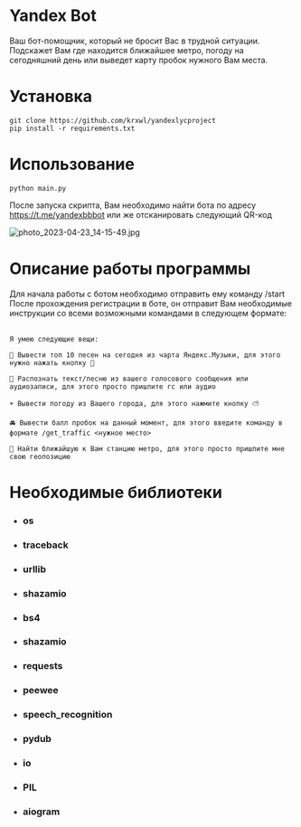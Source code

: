 # Yandex Bot

Ваш бот-помощник, который не бросит Вас в трудной ситуации. Подскажет Вам где находится ближайшее метро, погоду на сегодняшний день или выведет карту пробок нужного Вам места.

# Установка
    git clone https://github.com/krxwl/yandexlycproject
    pip install -r requirements.txt

# Использование
    python main.py
После запуска скрипта, Вам необходимо найти бота по адресу https://t.me/yandexbbbot или же отсканировать следующий QR-код

![photo_2023-04-23_14-15-49.jpg](..%2F..%2FDesktop%2Fphoto_2023-04-23_14-15-49.jpg)

# Описание работы программы 

Для начала работы с ботом необходимо отправить ему команду /start
После прохождения регистрации в боте, он отправит Вам необходимые инструкции со всеми возможными командами
в следующем формате:</br></br>

    Я умею следующие вещи:

    🎸 Вывести топ 10 песен на сегодня из чарта Яндекс.Музыки, для этого нужно нажать кнопку 🎵

    🧐 Распознать текст/песню из вашего голосового сообщения или аудиозаписи, для этого просто пришлите гс или аудио

    ☀️ Вывести погоду из Вашего города, для этого нажмите кнопку ⛅️

    🚘 Вывести балл пробок на данный момент, для этого введите команду в формате /get_traffic <нужное место>

    📍 Найти ближайшую к Вам станцию метро, для этого просто пришлите мне свою геопозицию

# Необходимые библиотеки
+ ### os
+ ### traceback
+ ### urllib
+ ### shazamio
+ ### bs4
+ ### shazamio
+ ### requests
+ ### peewee
+ ### speech_recognition
+ ### pydub
+ ### io
+ ### PIL
+ ### aiogram